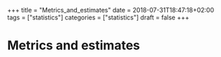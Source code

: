 +++
title = "Metrics_and_estimates"
date = 2018-07-31T18:47:18+02:00
tags = ["statistics"]
categories = ["statistics"]
draft = false
+++

# Metrics and estimates

